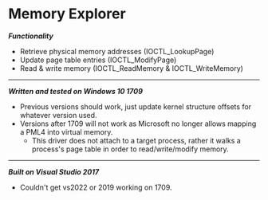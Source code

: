 # Memory Explorer
***Functionality***
- Retrieve physical memory addresses  (IOCTL_LookupPage)
- Update page table entries           (IOCTL_ModifyPage)
- Read & write memory                 (IOCTL_ReadMemory & IOCTL_WriteMemory)
---------------------------
***Written and tested on Windows 10 1709***
- Previous versions should work, just update kernel structure offsets for whatever version used.
- Versions after 1709 will not work as Microsoft no longer allows mapping a PML4 into virtual memory.
  - This driver does not attach to a target process, rather it walks a process's page table in order to read/write/modify memory.
---------------------------
***Built on Visual Studio 2017***
- Couldn't get vs2022 or 2019 working on 1709.
